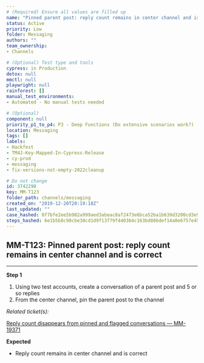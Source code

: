 ```yaml
---
# (Required) Ensure all values are filled up
name: "Pinned parent post: reply count remains in center channel and is correct"
status: Active
priority: Low
folder: Messaging
authors: ""
team_ownership: 
- Channels

# (Optional) Test type and tools
cypress: in Production
detox: null
mmctl: null
playwright: null
rainforest: []
manual_test_environments: 
- Automated - No manual tests needed

# (Optional)
component: null
priority_p1_to_p4: P3 - Deep Functions (Do extensive scenarios work?)
location: Messaging
tags: []
labels: 
- Hackfest
- TM4J-Key-Mapped-In-Cypress-Release
- cy-prod
- messaging
- fix-versions-not-empty-2022cleanup

# Do not change
id: 3742290
key: MM-T123
folder_path: channels/messaging
created_on: "2019-12-20T20:19:18Z"
last_updated: ""
case_hashed: 0f7bfe2ee5b902a999aed3abeac8af2473e6bca52ba1b639d3200cd3e9b6e155a17a1b9840f6e3a7b342a8cfd34477f0
steps_hashed: 6e1b5b8c98cbe38cd1d9f13f79f440364c163bd886def14a8e6757e45fdb385e005863058358f7639a5b5bd31458d60a
---
```


## MM-T123: Pinned parent post: reply count remains in center channel and is correct

---

**Step 1**

1. Using two test accounts, create a conversation of a parent post and 5 or so replies
2. From the center channel, pin the parent post to the channel

_Related ticket(s):_

[Reply count disappears from pinned and flagged conversations — MM-19371](https://mattermost.atlassian.net/browse/MM-19371)

**Expected**

- Reply count remains in center channel and is correct
